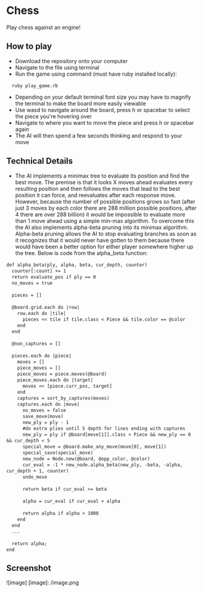 # Chess

Play chess against an engine!

## How to play

- Download the repository onto your computer
- Navigate to the file using terminal
- Run the game using command (must have ruby installed locally):
```
  ruby play_game.rb
```
- Depending on your default terminal font size you may have to magnify the terminal to make the board more easily viewable
- Use wasd to navigate around the board, press h or spacebar to select the piece you're hovering over
- Navigate to where you want to move the piece and press h or spacebar again
- The AI will then spend a few seconds thinking and respond to your move

## Technical Details

- The AI implements a minimax tree to evaluate its position and find the best move. The premise is that it looks X moves ahead evaluates every resulting position and then follows the moves that lead to the best position it can force, and reevaluates after each response move.  However, because the number of possible positions grows so fast (after just 3 moves by each color there are 288 million possible positions, after 4 there are over 288 billion) it would be impossible to evaluate more than 1 move ahead using a simple min-max algorithm. To overcome this the AI also implements alpha-beta pruning into its minimax algorithm. Alpha-beta pruning allows the AI to stop evaluating branches as soon as it recognizes that it would never have gotten to them because there would have been a better option for either player somewhere higher up the tree. Below is code from the alpha_beta function:

```
def alpha_beta(ply, alpha, beta, cur_depth, counter)
  counter[:count] += 1
  return evaluate_pos if ply == 0
  no_moves = true

  pieces = []

  @board.grid.each do |row|
    row.each do |tile|
      pieces << tile if tile.class < Piece && tile.color == @color
    end
  end

  @non_captures = []

  pieces.each do |piece|
    moves = []
    piece_moves = []
    piece_moves = piece.moves(@board)
    piece_moves.each do |target|
      moves << [piece.curr_pos, target]
    end
    captures = sort_by_captures(moves)
    captures.each do |move|
      no_moves = false
      save_move(move)
      new_ply = ply - 1
      #do extra plies until 5 depth for lines ending with captures
      new_ply = ply if @board[move[1]].class < Piece && new_ply == 0 && cur_depth < 5
      special_move = @board.make_any_move(move[0], move[1])
      special_save(special_move)
      new_node = Node.new(@board, @opp_color, @color)
      cur_eval = -1 * new_node.alpha_beta(new_ply, -beta, -alpha, cur_depth + 1, counter)
      undo_move

      return beta if cur_eval >= beta

      alpha = cur_eval if cur_eval > alpha

      return alpha if alpha > 1000
    end
  end
  ...

  return alpha;
end
```

## Screenshot

![image]
[image]: /image.png
